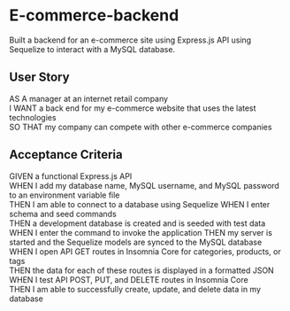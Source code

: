 # E-commerce-backend
Built a backend for an e-commerce site using Express.js API using Sequelize to interact with a MySQL database.

## User Story
AS A manager at an internet retail company   
I WANT a back end for my e-commerce website that uses the latest technologies   
SO THAT my company can compete with other e-commerce companies  

## Acceptance Criteria
GIVEN a functional Express.js API   
WHEN I add my database name, MySQL username, and MySQL password to an environment variable file    
THEN I am able to connect to a database using Sequelize
WHEN I enter schema and seed commands    
THEN a development database is created and is seeded with test data    
WHEN I enter the command to invoke the application
THEN my server is started and the Sequelize models are synced to the MySQL database    
WHEN I open API GET routes in Insomnia Core for categories, products, or tags    
THEN the data for each of these routes is displayed in a formatted JSON    
WHEN I test API POST, PUT, and DELETE routes in Insomnia Core     
THEN I am able to successfully create, update, and delete data in my database    